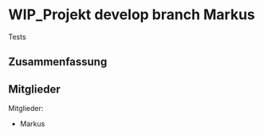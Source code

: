# WIP_Projekt develop branch Markus
Tests 

## Zusammenfassung


## Mitglieder
Mitglieder: 
- Markus 